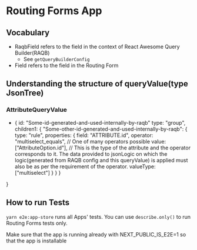 # Routing Forms App

## Vocabulary
- RaqbField refers to the field in the context of React Awesome Query Builder(RAQB)
    - See `getQueryBuilderConfig`
- Field refers to the field in the Routing Form


## Understanding the structure of queryValue(type JsonTree)

### AttributeQueryValue
- {
    id: "Some-id-generated-and-used-internally-by-raqb"
    type: "group",
    children1: {
        "Some-other-id-generated-and-used-internally-by-raqb": {
            type: "rule",
            properties: {
                field: "ATTRIBUTE.id",
                operator: "multiselect_equals", // One of many operators possible
                value: ["AttributeOption.id"],
                // This is the type of the attribute and the operator corresponds to it. The data provided to jsonLogic on which the logic(generated from RAQB config and this queryValue) is applied must also be as per the requirement of the operator.
                valueType: ["multiselect"] 
            }
        }
    }
    
}

## How to run Tests

`yarn e2e:app-store` runs all Apps' tests. You can use `describe.only()` to run Routing Forms tests only.

Make sure that the app is running already with NEXT_PUBLIC_IS_E2E=1 so that the app is installable

